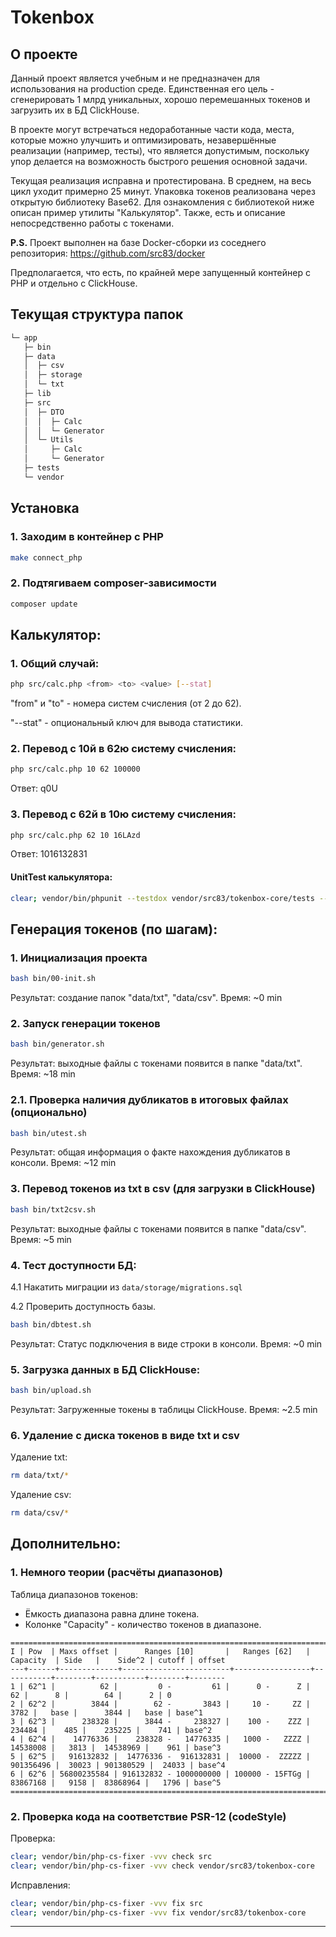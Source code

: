 # Tokenbox

## О проекте

Данный проект является учебным и не предназначен для использования на production среде. 
Единственная его цель - сгенерировать 1 млрд уникальных, хорошо перемешанных токенов и загрузить их в БД ClickHouse.

В проекте могут встречаться недоработанные части кода, места, которые можно улучшить и оптимизировать, незавершённые 
реализации (например, тесты), что является допустимым, поскольку упор делается на возможность быстрого решения 
основной задачи.

Текущая реализация исправна и протестирована. В среднем, на весь цикл уходит примерно 25 минут. Упаковка токенов реализована 
через открытую библиотеку Base62. Для ознакомления с библиотекой ниже описан пример утилиты "Калькулятор". 
Также, есть и описание непосредственно работы с токенами.

**P.S.** Проект выполнен на базе Docker-сборки из соседнего репозитория: https://github.com/src83/docker

Предполагается, что есть, по крайней мере запущенный контейнер с PHP и отдельно с ClickHouse.

## Текущая структура папок
```bash
└─ app
   ├─ bin
   ├─ data
   │  ├─ csv
   │  ├─ storage
   │  └─ txt
   ├─ lib
   ├─ src
   │  ├─ DTO
   │  │  ├─ Calc
   │  │  └─ Generator
   │  └─ Utils
   │     ├─ Calc
   │     └─ Generator
   ├─ tests
   └─ vendor
```


## Установка

### 1. Заходим в контейнер с PHP
```bash 
make connect_php
```

### 2. Подтягиваем composer-зависимости
```bash 
composer update
```


## Калькулятор:

### 1. Общий случай:
```bash
php src/calc.php <from> <to> <value> [--stat]
```
"from" и "to" - номера систем счисления (от 2 до 62).

"--stat" - опциональный ключ для вывода статистики. 

### 2. Перевод с 10й в 62ю систему счисления:
```bash
php src/calc.php 10 62 100000
```
Ответ: q0U

### 3. Перевод с 62й в 10ю систему счисления:
```bash
php src/calc.php 62 10 16LAzd
```
Ответ: 1016132831

#### UnitTest калькулятора:
```bash
clear; vendor/bin/phpunit --testdox vendor/src83/tokenbox-core/tests --colors
```


## Генерация токенов (по шагам):

### 1. Инициализация проекта
```bash
bash bin/00-init.sh
```
Результат: создание папок "data/txt", "data/csv".
Время: ~0 min


### 2. Запуск генерации токенов
```bash
bash bin/generator.sh
```
Результат: выходные файлы с токенами появится в папке "data/txt".
Время: ~18 min


### 2.1. Проверка наличия дубликатов в итоговых файлах (опционально)
```bash
bash bin/utest.sh
```
Результат: общая информация о факте нахождения дубликатов в консоли.
Время: ~12 min


### 3. Перевод токенов из txt в csv (для загрузки в ClickHouse)
```bash
bash bin/txt2csv.sh
```
Результат: выходные файлы с токенами появится в папке "data/csv".
Время: ~5 min


### 4. Тест доступности БД:
4.1 Накатить миграции из `data/storage/migrations.sql`

4.2 Проверить доступность базы.
```bash
bash bin/dbtest.sh
```
Результат: Статус подключения в виде строки в консоли.
Время: ~0 min


### 5. Загрузка данных в БД ClickHouse:
```bash
bash bin/upload.sh
```
Результат: Загруженные токены в таблицы ClickHouse.
Время: ~2.5 min


### 6. Удаление с диска токенов в виде txt и csv
Удаление txt: 
```bash
rm data/txt/*
```
Удаление csv:
```bash
rm data/csv/*
```


## Дополнительно:

### 1. Немного теории (расчёты диапазонов)

Таблица диапазонов токенов:
* Ёмкость диапазона равна длине токена.
* Колонке "Capacity" - количество токенов в диапазоне.

```
======================================================================================================================
I | Pow  | Maxs offset |      Ranges [10]       |   Ranges [62]   | Capacity  | Side   |    Side^2 | cutoff | offset
---+------+-------------+------------------------+-----------------+-----------+--------+-----------+--------+--------
1 | 62^1 |          62 |         0 -         61 |      0 -      Z |        62 |      8 |        64 |      2 | 0
2 | 62^2 |        3844 |        62 -       3843 |     10 -     ZZ |      3782 |   base |      3844 |   base | base^1
3 | 62^3 |      238328 |      3844 -     238327 |    100 -    ZZZ |    234484 |    485 |    235225 |    741 | base^2
4 | 62^4 |    14776336 |    238328 -   14776335 |   1000 -   ZZZZ |  14538008 |   3813 |  14538969 |    961 | base^3
5 | 62^5 |   916132832 |  14776336 -  916132831 |  10000 -  ZZZZZ | 901356496 |  30023 | 901380529 |  24033 | base^4
6 | 62^6 | 56800235584 | 916132832 - 1000000000 | 100000 - 15FTGg |  83867168 |   9158 |  83868964 |   1796 | base^5
======================================================================================================================
```


### 2. Проверка кода на соответствие PSR-12 (codeStyle)
Проверка:
```bash
clear; vendor/bin/php-cs-fixer -vvv check src
clear; vendor/bin/php-cs-fixer -vvv check vendor/src83/tokenbox-core
```

Исправления:
```bash
clear; vendor/bin/php-cs-fixer -vvv fix src
clear; vendor/bin/php-cs-fixer -vvv fix vendor/src83/tokenbox-core
```

----------------------------------------------------------------------------------------------------------------------
